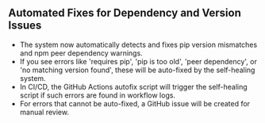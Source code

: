 ## Automated Fixes for Dependency and Version Issues

- The system now automatically detects and fixes pip version mismatches and npm peer dependency warnings.
- If you see errors like 'requires pip', 'pip is too old', 'peer dependency', or 'no matching version found', these will be auto-fixed by the self-healing system.
- In CI/CD, the GitHub Actions autofix script will trigger the self-healing script if such errors are found in workflow logs.
- For errors that cannot be auto-fixed, a GitHub issue will be created for manual review. 